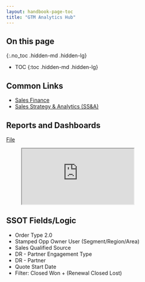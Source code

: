 ```yaml
---
layout: handbook-page-toc
title: "GTM Analytics Hub"
---
```


## On this page
{:.no_toc .hidden-md .hidden-lg}

- TOC
{:toc .hidden-md .hidden-lg}


## Common Links
* [Sales Finance](/handbook/finance/financial-planning-and-analysis/sales-finance/)
* [Sales Strategy & Analytics (SS&A)](/handbook/sales/field-operations/sales-strategy/)

## Reports and Dashboards

[File](https://docs.google.com/spreadsheets/d/1a1McFfw922KINDoirimzHeVPCvMT_gQQzFnqqeb282Q/edit?ts=6009cebd#gid=0)

<figure class="video_container">
<iframe src="https://docs.google.com/spreadsheets/d/e/2PACX-1vQTETMJQ7B5suZyrUDKG4NZT-lrCl4OULdMXcJVe8yqV_OireByQU9zGLSa3g1-nmz25ONG515QG6pt/pubhtml?widget=true&amp;headers=false"></iframe>
</figure>

## SSOT Fields/Logic
 * Order Type 2.0
 * Stamped Opp Owner User (Segment/Region/Area)
 * Sales Qualified Source
 * DR - Partner Engagement Type
 * DR - Partner
 * Quote Start Date
 * Filter: Closed Won + (Renewal Closed Lost)
